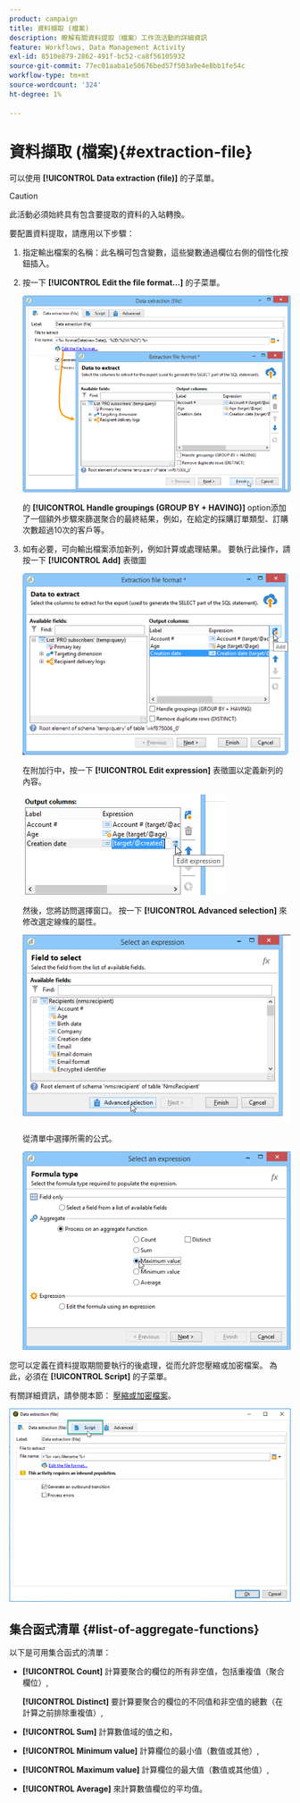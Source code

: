 ```yaml
---
product: campaign
title: 資料擷取 (檔案)
description: 瞭解有關資料提取（檔案）工作流活動的詳細資訊
feature: Workflows, Data Management Activity
exl-id: 8510e879-2862-491f-bc52-ca8f56105932
source-git-commit: 77ec01aaba1e50676bed57f503a9e4e8bb1fe54c
workflow-type: tm+mt
source-wordcount: '324'
ht-degree: 1%

---
```


# 資料擷取 (檔案){#extraction-file}



可以使用 **[!UICONTROL Data extraction (file)]** 的子菜單。

>[!CAUTION]
>
>此活動必須始終具有包含要提取的資料的入站轉換。

要配置資料提取，請應用以下步驟：

1. 指定輸出檔案的名稱：此名稱可包含變數，這些變數通過欄位右側的個性化按鈕插入。
1. 按一下 **[!UICONTROL Edit the file format...]** 的子菜單。

   ![](assets/s_advuser_extract_file_param.png)

   的 **[!UICONTROL Handle groupings (GROUP BY + HAVING)]** option添加了一個額外步驟來篩選聚合的最終結果，例如，在給定的採購訂單類型、訂購次數超過10次的客戶等。

1. 如有必要，可向輸出檔案添加新列，例如計算或處理結果。 要執行此操作，請按一下 **[!UICONTROL Add]** 表徵圖

   ![](assets/s_advuser_extract_file_add_col.png)

   在附加行中，按一下 **[!UICONTROL Edit expression]** 表徵圖以定義新列的內容。

   ![](assets/s_advuser_extract_file_add_exp.png)

   然後，您將訪問選擇窗口。 按一下 **[!UICONTROL Advanced selection]** 來修改選定線條的屬性。

   ![](assets/s_advuser_extract_file_advanced_selection.png)

   從清單中選擇所需的公式。

   ![](assets/s_advuser_extract_file_agregate_values.png)

您可以定義在資料提取期間要執行的後處理，從而允許您壓縮或加密檔案。 為此，必須在 **[!UICONTROL Script]** 的子菜單。

有關詳細資訊，請參閱本節： [壓縮或加密檔案](use-workflow-data.md#zipping-or-encrypting-a-file)。

![](assets/postprocessing_dataextraction.png)

## 集合函式清單 {#list-of-aggregate-functions}

以下是可用集合函式的清單：

* **[!UICONTROL Count]** 計算要聚合的欄位的所有非空值，包括重複值（聚合欄位）,

   **[!UICONTROL Distinct]** 要計算要聚合的欄位的不同值和非空值的總數（在計算之前排除重複值）,

* **[!UICONTROL Sum]** 計算數值域的值之和，
* **[!UICONTROL Minimum value]** 計算欄位的最小值（數值或其他）,
* **[!UICONTROL Maximum value]** 計算欄位的最大值（數值或其他值）,
* **[!UICONTROL Average]** 來計算數值欄位的平均值。
